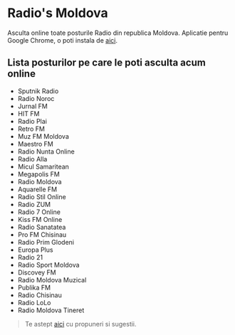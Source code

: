 # Radio's Moldova
Asculta online toate posturile Radio din republica Moldova.
Aplicatie pentru Google Chrome, o poti instala de [aici](https://chrome.google.com/webstore/detail/radios-moldova/hhepcbepkfgppibjhlncbinbkmigjjbf).

## Lista posturilor pe care le poti asculta acum online
* Sputnik Radio
* Radio Noroc
* Jurnal FM
* HIT FM
* Radio Plai
* Retro FM
* Muz FM Moldova
* Maestro FM
* Radio Nunta Online
* Radio Alla
* Micul Samaritean
* Megapolis FM
* Radio Moldova
* Aquarelle FM
* Radio Stil Online
* Radio ZUM
* Radio 7 Online
* Kiss FM Online
* Radio Sanatatea
* Pro FM Chisinau
* Radio Prim Glodeni
* Europa Plus
* Radio 21
* Radio Sport Moldova
* Discovey FM
* Radio Moldova Muzical
* Publika FM
* Radio Chisinau
* Radio LoLo
* Radio Moldova Tineret

> Te astept [aici](https://github.com/wanoo21/radiosmoldova/issues) cu propuneri si sugestii.
